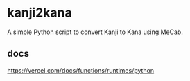 # kanji2kana
A simple Python script to convert Kanji to Kana using MeCab.

## docs
https://vercel.com/docs/functions/runtimes/python